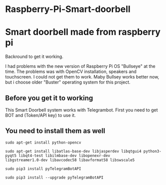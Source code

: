 # Raspberry-Pi-Smart-doorbell
# Smart doorbell made from raspberry pi

Backround to get it working. 

I had problems with the new version of Raspberry Pi OS "Bullseye" at the time. The problems was with OpenCV installation, speakers and touchscreen. I could not get them to work. Maby Bullsey works better now, but i choose older "Buster" operating system for this project.

## Before you get it to working
This Smart Doorbell system works with Telegrambot. First you need to get BOT and (Token/API key) to use it.

## You need to install them as well
```
sudo apt-get install python-opencv

sudo apt-get install libatlas-base-dev libjasperdev libqtgui4 python3-pyqt5 libqt4-test libilmbase-dev libopenexr-dev
libgstreamer1.0-dev libavcodec58 libavformat58 libswscale5

sudo pip3 install pyTelegramBotAPI

sudo pip3 install --upgrade pyTelegramBotAPI
```
